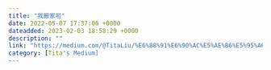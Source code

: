 ```yaml
---
title: "我搬家啦"
date: 2022-05-07 17:37:06 +0000
dateadded: 2023-02-03 18:58:29 +0000
description: ""
link: "https://medium.com/@TitaLiu/%E6%88%91%E6%90%AC%E5%AE%B6%E5%95%A6-e8f8a1a47b54?source=rss-1f0703e3e84b------2"
category: [Tita's Medium]
---
```

